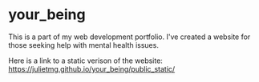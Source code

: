 # your_being
 This is a part of my web development portfolio.
 I've created a website for those seeking help with mental health issues. 

Here is a link to a static verison of the website: https://julietmg.github.io/your_being/public_static/
